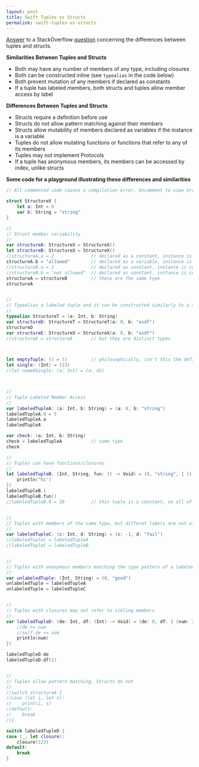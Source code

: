 ```yaml
---
layout: post
title: Swift Tuples vs Structs
permalink: swift-tuples-vs-structs
---
```


[Answer](http://stackoverflow.com/a/27386550/919790) to a StackOverflow [question](http://stackoverflow.com/q/27384151/919790) concerning the differences between tuples and structs.

**Similarities Between Tuples and Structs**

- Both may have any number of members of any type, including closures
- Both can be constructed inline (see `typealias` in the code below)
- Both prevent mutation of any members if declared as constants
- If a tuple has labeled members, both structs and tuples allow member access by label


**Differences Between Tuples and Structs**

- Structs require a definition before use
- Structs do not allow pattern matching against their members
- Structs allow mutability of members declared as variables if the instance is a variable
- Tuples do not allow mutating functions or functions that refer to any of its members
- Tuples may not implement Protocols
- If a tuple has anonymous members, its members can be accessed by index, unlike structs


**Some code for a playground illustrating these differences and similarities**


```swift
// All commented code causes a compilation error. Uncomment to view error messages.

struct StructureX {
    let a: Int = 0
    var b: String = "string"
}

//
// Struct member variability
//
var structureA: StructureX = StructureX()
let structureB: StructureX = StructureX()
//structureA.a = 2              // declared as a constant, instance is variable
structureA.b = "allowed"        // declared as a variable, instance is variable
//structureB.a = 2              // declared as constant, instance is constant
//structureB.b = "not allowed"  // declared as constant, instance is constant
structureA = structureB         // these are the same type
structureA


//
// Typealias a labeled tuple and it can be constructed similarly to a struct
//
typealias StructureT = (a: Int, b: String)
var structureD: StructureT = StructureT(a: 0, b: "asdf")
structureD
var structureE: StructureX = StructureX(a: 0, b: "asdf")
//structureD = structureA       // but they are distinct types



let emptyTuple: () = ()         // philosophically, isn't this the definition of Void?
let single: (Int) = (23)
//let namedSingle: (a: Int) = (a: 42)



//
// Tuple Labeled Member Access
//
var labeledTupleA: (a: Int, b: String) = (a: 0, b: "string")
labeledTupleA.0 = 5
labeledTupleA.a
labeledTupleA

var check: (a: Int, b: String)
check = labeledTupleA           // same type
check

//
// Tuples can have functions/closures
//
let labeledTupleB: (Int, String, fun: () -> Void) = (0, "string", { () -> Void in
    println("hi")
})
labeledTupleB.1
labeledTupleB.fun()
//labeledTupleB.0 = 10          // this tuple is a constant, so all of its members are constant


//
// Tuples with members of the same type, but differet labels are not of the same type
//
var labeledTupleC: (c: Int, d: String) = (c: -1, d: "fail")
//labeledTupleC = labeledTupleA
//labeledTupleC = labeledTupleB


//
// Tuples with anonymous members matching the type pattern of a labeled member tuple are of equivalent type
//
var unlabeledTuple: (Int, String) = (0, "good")
unlabeledTuple = labeledTupleA
unlabeledTuple = labeledTupleC


//
// Tuples with closures may not refer to sibling members
//
var labeledTupleD: (de: Int, df: (Int) -> Void) = (de: 0, df: { (num: Int) -> Void in
    //de += num
    //self.de += num
    println(num)
})

labeledTupleD.de
labeledTupleD.df(1)


//
// Tuples allow pattern matching, Structs do not
//
//switch structureA {
//case (let i, let s):
//    print(i, s)
//default:
//    break
//}

switch labeledTupleD {
case (_, let closure):
    closure(123)
default:
    break
}








```